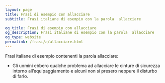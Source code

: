 ```yaml
---
layout: page
title: Frasi di esempio con allacciare 
subtitle: Frasi italiane di esempio con la parola  allacciare

og_title: Frasi di esempio con allacciare 
og_description: Frasi italiane di esempio con la parola  allacciare
og_type: website
permalink: /frasi/a/allacciare.html
---
```


Frasi italiane di esempio contenenti la parola allacciare:


- Gli uomini ebbero qualche problema ad allacciare le cinture di sicurezza intorno all’equipaggiamento e alcuni non si presero neppure il disturbo di farlo.
